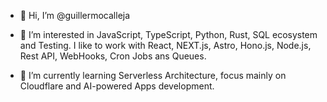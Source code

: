 - 👋 Hi, I’m @guillermocalleja
- 👀 I’m interested in JavaScript, TypeScript, Python, Rust, SQL ecosystem and Testing. I like to work with React, NEXT.js, Astro, Hono.js, Node.js, Rest API, WebHooks, Cron Jobs ans Queues.

- 🌱 I’m currently learning Serverless Architecture, focus mainly on Cloudflare and AI-powered Apps development.
<!---
- 💞️ I’m looking to collaborate on ...
- 📫 How to reach me ...
--->
<!---
guillermocalleja/guillermocalleja is a ✨ special ✨ repository because its `README.md` (this file) appears on your GitHub profile.
You can click the Preview link to take a look at your changes.
--->
